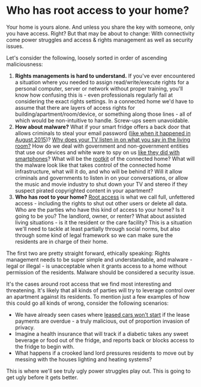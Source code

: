 # Who has root access to your home?

Your home is yours alone. And unless you share the key with someone, only you have access. Right? But that may be about to change: With connectivity come power struggles and access & rights management as well as security issues.

<!--more-->

Let's consider the following, loosely sorted in order of ascending maliciousness:

1. **Rights managements is hard to understand.** If you've ever encountered a situation where you needed to assign read/write/execute rights for a personal computer, server or network without proper training, you'll know how confusing this is - even professionals regularly fail at considering the exact rights settings. In a connected home we'd have to assume that there are layers of access rights for building/apartment/room/device, or something along those lines - all of which would be non-intuitive to handle. Screw-ups seem unavoidable.
2. **How about malware?** What if your smart fridge offers a back door that allows criminals to steal your email password ([like when it happened in August 2015](http://bgr.com/2015/08/25/samsung-smart-fridge-hack-gmail/))? [Why does your TV listen in on what you say in the living room?](http://www.iflscience.com/technology/it-s-not-just-your-tv-listening-your-conversation) How do we deal with government and non-government entities that use our devices and white ware to spy on us [like they did with smartphones](http://www.techtimes.com/articles/28517/20150124/edward-snowden-apple-iphone-with-secret-ifeature-that-allows-government-to-spy-on-you.htm)? What will be the [rootkit](https://en.wikipedia.org/wiki/Rootkit) of the connected home? What will the malware look like that takes control of the connected home infrastructure, what will it do, and who will be behind it? Will it allow criminals and governments to listen in on your conversations, or allow the music and movie industry to shut down your TV and stereo if they suspect pirated copyrighted content in your apartment?
3. **Who has root to your home?** [Root access](https://en.wikipedia.org/wiki/Superuser) is what we call full, unfettered access - including the rights to shut out other users or delete all data. Who are the parties who have this kind of access to your home? Is it going to be you? The landlord, owner, or renter? What about assisted living situations - is it the resident or the care facility? This is a situation we'll need to tackle at least partially through social norms, but also through some kind of legal framework so we can make sure the residents are in charge of their home. 

The first two are pretty straight forward, ethically speaking: Rights management needs to be super simple and understandable, and malware - legal or illegal - is unacceptable when it grants access to a home without permission of the residents. Malware should be considered a security issue.

It's the cases around root access that we find most interesting and threatening. It's likely that all kinds of parties will try to leverage control over an apartment against its residents. To mention just a few examples of how this could go all kinds of wrong, consider the following scenarios:

- We have already seen cases where [leased cars won't start](https://boingboing.net/2014/09/25/class-war-meets-the-war-on-gen.html) if the lease payments are overdue - a truly malicious, out of proportion invasion of privacy. 
- Imagine a health insurance that will track if a diabetic takes any sweet beverage or food out of the fridge, and reports back or blocks access to the fridge to begin with.
- What happens if a crooked land lord pressures residents to move out by messing with the houses lighting and heating systems?

This is where we'll see truly ugly power struggles play out. This is going to get ugly before it gets better.
